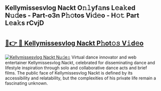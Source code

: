 ## Kellymissesvlog Nackt O𝚗𝚕yf𝚊ns L𝚎a𝚔ed N𝚞𝚍es - Part-o3n P𝚑𝚘tos Vi𝚍𝚎o - H𝚘𝚝 Part L𝚎a𝚔s rCvjD

# <h2><a href="http://kfapux.oniu.top/?m=Kellymissesvlog+Nackt">🔗👉 🔴 Kellymissesvlog Nackt P𝚑ot𝚘𝚜 V𝚒d𝚎o</a></h2>

[![Kellymissesvlog Nackt Nu𝚍e𝚜](https://i.imgur.com/0qMVB7G.gif)](http://kfapux.oniu.top/?m=Kellymissesvlog+Nackt)
Virtual dance innovator and web entertainer Kellymissesvlog Nackt, celebrated for disseminating dance and lifestyle inspiration through solo and collaborative dance acts and brief films. The public face of Kellymissesvlog Nackt is defined by its accessibility and relatability, but the complexities of his private life remain a fascinating unknown.  
